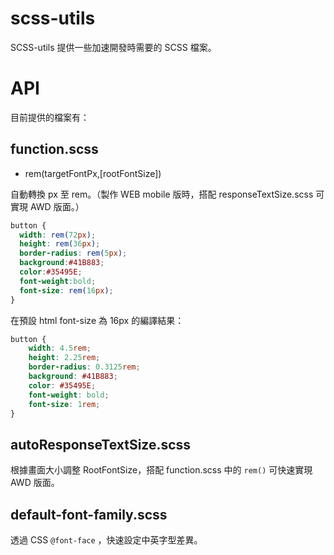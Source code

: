 # scss-utils
SCSS-utils 提供一些加速開發時需要的 SCSS 檔案。

# API
目前提供的檔案有：

## function.scss
- rem(targetFontPx,[rootFontSize])

自動轉換 px 至 rem。（製作 WEB mobile 版時，搭配 responseTextSize.scss 可實現 AWD 版面。）
```scss
button {
  width: rem(72px);
  height: rem(36px);
  border-radius: rem(5px);
  background:#41B883;
  color:#35495E;
  font-weight:bold;
  font-size: rem(16px);
}
```
在預設 html font-size 為 16px 的編譯結果：
```css
button {
    width: 4.5rem;
    height: 2.25rem;
    border-radius: 0.3125rem;
    background: #41B883;
    color: #35495E;
    font-weight: bold;
    font-size: 1rem;
}
```


## autoResponseTextSize.scss
根據畫面大小調整 RootFontSize，搭配 function.scss 中的 `rem()` 可快速實現 AWD 版面。

## default-font-family.scss
透過 CSS `@font-face` ，快速設定中英字型差異。
